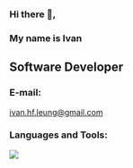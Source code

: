 ### Hi there 👋,

### My name is Ivan

<h2>Software Developer</h2>
<h3 align="left">E-mail:</h3>
<a href="mailto:ivan.hf.leung@gmail.com">ivan.hf.leung@gmail.com</a>
<h3 align="left">Languages and Tools:</h3>
<a href="https://skillicons.dev">
    <img src="https://skillicons.dev/icons?i=c,cpp,css,html,js,mongodb,mysql,nodejs,postgres,py,react&perline=5" />
  </a>
<!--
**ivanhfleung/ivanhfleung** is a ✨ _special_ ✨ repository because its `README.md` (this file) appears on your GitHub profile.

Here are some ideas to get you started:

- 🔭 I’m currently working on ...
- 🌱 I’m currently learning ...
- 👯 I’m looking to collaborate on ...
- 🤔 I’m looking for help with ...
- 💬 Ask me about ...
- 📫 How to reach me: ...
- 😄 Pronouns: ...
- ⚡ Fun fact: ...
  -->
